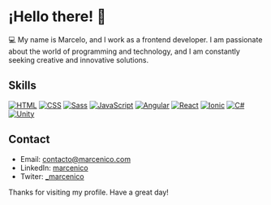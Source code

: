 # ¡Hello there! 👋
💻 My name is Marcelo, and I work as a frontend developer. I am passionate about the world of programming and technology, and I am constantly seeking creative and innovative solutions.

## Skills

[![HTML](https://img.shields.io/badge/HTML-Expert-orange)]()
[![CSS](https://img.shields.io/badge/CSS-Expert-orange)]()
[![Sass](https://img.shields.io/badge/Sass-Advanced-gold)]()
[![JavaScript](https://img.shields.io/badge/JavaScript-Expert-orange)]()
[![Angular](https://img.shields.io/badge/Angular-Expert-orange)]()
[![React](https://img.shields.io/badge/React-Intermediate-blue)]()
[![Ionic](https://img.shields.io/badge/Ionic-Intermediate-blue)]()
[![C#](https://img.shields.io/badge/C%23-Intermediate-blue)]()
[![Unity](https://img.shields.io/badge/Unity-Intermediate-blue)]()

## Contact

- Email: [contacto@marcenico.com](contacto@marcenico.com)
- LinkedIn: [marcenico](https://www.linkedin.com/in/marcenico/)
- Twiter: [_marcenico](https://twitter.com/_marcenico)

Thanks for visiting my profile. Have a great day!
